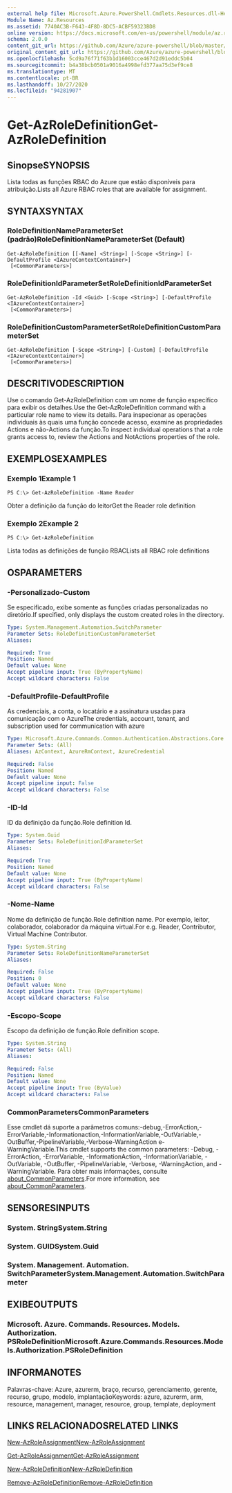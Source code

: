 ```yaml
---
external help file: Microsoft.Azure.PowerShell.Cmdlets.Resources.dll-Help.xml
Module Name: Az.Resources
ms.assetid: 7740AC3B-F643-4F8D-8DC5-ACBF59323BD8
online version: https://docs.microsoft.com/en-us/powershell/module/az.resources/get-azroledefinition
schema: 2.0.0
content_git_url: https://github.com/Azure/azure-powershell/blob/master/src/Resources/Resources/help/Get-AzRoleDefinition.md
original_content_git_url: https://github.com/Azure/azure-powershell/blob/master/src/Resources/Resources/help/Get-AzRoleDefinition.md
ms.openlocfilehash: 5cd9a76f71f63b1d16003cce467d2d91eddc5b04
ms.sourcegitcommit: b4a38bcb0501a9016a4998efd377aa75d3ef9ce8
ms.translationtype: MT
ms.contentlocale: pt-BR
ms.lasthandoff: 10/27/2020
ms.locfileid: "94281907"
---
```

# <span data-ttu-id="8a4e4-101">Get-AzRoleDefinition</span><span class="sxs-lookup"><span data-stu-id="8a4e4-101">Get-AzRoleDefinition</span></span>

## <span data-ttu-id="8a4e4-102">Sinopse</span><span class="sxs-lookup"><span data-stu-id="8a4e4-102">SYNOPSIS</span></span>
<span data-ttu-id="8a4e4-103">Lista todas as funções RBAC do Azure que estão disponíveis para atribuição.</span><span class="sxs-lookup"><span data-stu-id="8a4e4-103">Lists all Azure RBAC roles that are available for assignment.</span></span>

## <span data-ttu-id="8a4e4-104">SYNTAX</span><span class="sxs-lookup"><span data-stu-id="8a4e4-104">SYNTAX</span></span>

### <span data-ttu-id="8a4e4-105">RoleDefinitionNameParameterSet (padrão)</span><span class="sxs-lookup"><span data-stu-id="8a4e4-105">RoleDefinitionNameParameterSet (Default)</span></span>
```
Get-AzRoleDefinition [[-Name] <String>] [-Scope <String>] [-DefaultProfile <IAzureContextContainer>]
 [<CommonParameters>]
```

### <span data-ttu-id="8a4e4-106">RoleDefinitionIdParameterSet</span><span class="sxs-lookup"><span data-stu-id="8a4e4-106">RoleDefinitionIdParameterSet</span></span>
```
Get-AzRoleDefinition -Id <Guid> [-Scope <String>] [-DefaultProfile <IAzureContextContainer>]
 [<CommonParameters>]
```

### <span data-ttu-id="8a4e4-107">RoleDefinitionCustomParameterSet</span><span class="sxs-lookup"><span data-stu-id="8a4e4-107">RoleDefinitionCustomParameterSet</span></span>
```
Get-AzRoleDefinition [-Scope <String>] [-Custom] [-DefaultProfile <IAzureContextContainer>]
 [<CommonParameters>]
```

## <span data-ttu-id="8a4e4-108">DESCRITIVO</span><span class="sxs-lookup"><span data-stu-id="8a4e4-108">DESCRIPTION</span></span>
<span data-ttu-id="8a4e4-109">Use o comando Get-AzRoleDefinition com um nome de função específico para exibir os detalhes.</span><span class="sxs-lookup"><span data-stu-id="8a4e4-109">Use the Get-AzRoleDefinition command with a particular role name to view its details.</span></span>
<span data-ttu-id="8a4e4-110">Para inspecionar as operações individuais às quais uma função concede acesso, examine as propriedades Actions e não-Actions da função.</span><span class="sxs-lookup"><span data-stu-id="8a4e4-110">To inspect individual operations that a role grants access to, review the Actions and NotActions properties of the role.</span></span>

## <span data-ttu-id="8a4e4-111">EXEMPLOS</span><span class="sxs-lookup"><span data-stu-id="8a4e4-111">EXAMPLES</span></span>

### <span data-ttu-id="8a4e4-112">Exemplo 1</span><span class="sxs-lookup"><span data-stu-id="8a4e4-112">Example 1</span></span>
```
PS C:\> Get-AzRoleDefinition -Name Reader
```

<span data-ttu-id="8a4e4-113">Obter a definição da função do leitor</span><span class="sxs-lookup"><span data-stu-id="8a4e4-113">Get the Reader role definition</span></span>

### <span data-ttu-id="8a4e4-114">Exemplo 2</span><span class="sxs-lookup"><span data-stu-id="8a4e4-114">Example 2</span></span>
```
PS C:\> Get-AzRoleDefinition
```

<span data-ttu-id="8a4e4-115">Lista todas as definições de função RBAC</span><span class="sxs-lookup"><span data-stu-id="8a4e4-115">Lists all RBAC role definitions</span></span>

## <span data-ttu-id="8a4e4-116">OS</span><span class="sxs-lookup"><span data-stu-id="8a4e4-116">PARAMETERS</span></span>

### <span data-ttu-id="8a4e4-117">-Personalizado</span><span class="sxs-lookup"><span data-stu-id="8a4e4-117">-Custom</span></span>
<span data-ttu-id="8a4e4-118">Se especificado, exibe somente as funções criadas personalizadas no diretório.</span><span class="sxs-lookup"><span data-stu-id="8a4e4-118">If specified, only displays the custom created roles in the directory.</span></span>

```yaml
Type: System.Management.Automation.SwitchParameter
Parameter Sets: RoleDefinitionCustomParameterSet
Aliases:

Required: True
Position: Named
Default value: None
Accept pipeline input: True (ByPropertyName)
Accept wildcard characters: False
```

### <span data-ttu-id="8a4e4-119">-DefaultProfile</span><span class="sxs-lookup"><span data-stu-id="8a4e4-119">-DefaultProfile</span></span>
<span data-ttu-id="8a4e4-120">As credenciais, a conta, o locatário e a assinatura usadas para comunicação com o Azure</span><span class="sxs-lookup"><span data-stu-id="8a4e4-120">The credentials, account, tenant, and subscription used for communication with azure</span></span>

```yaml
Type: Microsoft.Azure.Commands.Common.Authentication.Abstractions.Core.IAzureContextContainer
Parameter Sets: (All)
Aliases: AzContext, AzureRmContext, AzureCredential

Required: False
Position: Named
Default value: None
Accept pipeline input: False
Accept wildcard characters: False
```

### <span data-ttu-id="8a4e4-121">-ID</span><span class="sxs-lookup"><span data-stu-id="8a4e4-121">-Id</span></span>
<span data-ttu-id="8a4e4-122">ID da definição da função.</span><span class="sxs-lookup"><span data-stu-id="8a4e4-122">Role definition Id.</span></span>

```yaml
Type: System.Guid
Parameter Sets: RoleDefinitionIdParameterSet
Aliases:

Required: True
Position: Named
Default value: None
Accept pipeline input: True (ByPropertyName)
Accept wildcard characters: False
```

### <span data-ttu-id="8a4e4-123">-Nome</span><span class="sxs-lookup"><span data-stu-id="8a4e4-123">-Name</span></span>
<span data-ttu-id="8a4e4-124">Nome da definição de função.</span><span class="sxs-lookup"><span data-stu-id="8a4e4-124">Role definition name.</span></span>
<span data-ttu-id="8a4e4-125">Por exemplo, leitor, colaborador, colaborador da máquina virtual.</span><span class="sxs-lookup"><span data-stu-id="8a4e4-125">For e.g. Reader, Contributor, Virtual Machine Contributor.</span></span>

```yaml
Type: System.String
Parameter Sets: RoleDefinitionNameParameterSet
Aliases:

Required: False
Position: 0
Default value: None
Accept pipeline input: True (ByPropertyName)
Accept wildcard characters: False
```

### <span data-ttu-id="8a4e4-126">-Escopo</span><span class="sxs-lookup"><span data-stu-id="8a4e4-126">-Scope</span></span>
<span data-ttu-id="8a4e4-127">Escopo da definição de função.</span><span class="sxs-lookup"><span data-stu-id="8a4e4-127">Role definition scope.</span></span>

```yaml
Type: System.String
Parameter Sets: (All)
Aliases:

Required: False
Position: Named
Default value: None
Accept pipeline input: True (ByValue)
Accept wildcard characters: False
```

### <span data-ttu-id="8a4e4-128">CommonParameters</span><span class="sxs-lookup"><span data-stu-id="8a4e4-128">CommonParameters</span></span>
<span data-ttu-id="8a4e4-129">Esse cmdlet dá suporte a parâmetros comuns:-debug,-ErrorAction,-ErrorVariable,-Informationaction,-InformationVariable,-OutVariable,-OutBuffer,-PipelineVariable,-Verbose-WarningAction e-WarningVariable.</span><span class="sxs-lookup"><span data-stu-id="8a4e4-129">This cmdlet supports the common parameters: -Debug, -ErrorAction, -ErrorVariable, -InformationAction, -InformationVariable, -OutVariable, -OutBuffer, -PipelineVariable, -Verbose, -WarningAction, and -WarningVariable.</span></span> <span data-ttu-id="8a4e4-130">Para obter mais informações, consulte [about_CommonParameters](http://go.microsoft.com/fwlink/?LinkID=113216).</span><span class="sxs-lookup"><span data-stu-id="8a4e4-130">For more information, see [about_CommonParameters](http://go.microsoft.com/fwlink/?LinkID=113216).</span></span>

## <span data-ttu-id="8a4e4-131">SENSORES</span><span class="sxs-lookup"><span data-stu-id="8a4e4-131">INPUTS</span></span>

### <span data-ttu-id="8a4e4-132">System. String</span><span class="sxs-lookup"><span data-stu-id="8a4e4-132">System.String</span></span>

### <span data-ttu-id="8a4e4-133">System. GUID</span><span class="sxs-lookup"><span data-stu-id="8a4e4-133">System.Guid</span></span>

### <span data-ttu-id="8a4e4-134">System. Management. Automation. SwitchParameter</span><span class="sxs-lookup"><span data-stu-id="8a4e4-134">System.Management.Automation.SwitchParameter</span></span>

## <span data-ttu-id="8a4e4-135">EXIBE</span><span class="sxs-lookup"><span data-stu-id="8a4e4-135">OUTPUTS</span></span>

### <span data-ttu-id="8a4e4-136">Microsoft. Azure. Commands. Resources. Models. Authorization. PSRoleDefinition</span><span class="sxs-lookup"><span data-stu-id="8a4e4-136">Microsoft.Azure.Commands.Resources.Models.Authorization.PSRoleDefinition</span></span>

## <span data-ttu-id="8a4e4-137">INFORMA</span><span class="sxs-lookup"><span data-stu-id="8a4e4-137">NOTES</span></span>
<span data-ttu-id="8a4e4-138">Palavras-chave: Azure, azurerm, braço, recurso, gerenciamento, gerente, recurso, grupo, modelo, implantação</span><span class="sxs-lookup"><span data-stu-id="8a4e4-138">Keywords: azure, azurerm, arm, resource, management, manager, resource, group, template, deployment</span></span>

## <span data-ttu-id="8a4e4-139">LINKS RELACIONADOS</span><span class="sxs-lookup"><span data-stu-id="8a4e4-139">RELATED LINKS</span></span>

[<span data-ttu-id="8a4e4-140">New-AzRoleAssignment</span><span class="sxs-lookup"><span data-stu-id="8a4e4-140">New-AzRoleAssignment</span></span>](./New-AzRoleAssignment.md)

[<span data-ttu-id="8a4e4-141">Get-AzRoleAssignment</span><span class="sxs-lookup"><span data-stu-id="8a4e4-141">Get-AzRoleAssignment</span></span>](./Get-AzRoleAssignment.md)

[<span data-ttu-id="8a4e4-142">New-AzRoleDefinition</span><span class="sxs-lookup"><span data-stu-id="8a4e4-142">New-AzRoleDefinition</span></span>](./New-AzRoleDefinition.md)

[<span data-ttu-id="8a4e4-143">Remove-AzRoleDefinition</span><span class="sxs-lookup"><span data-stu-id="8a4e4-143">Remove-AzRoleDefinition</span></span>](./Remove-AzRoleDefinition.md)

